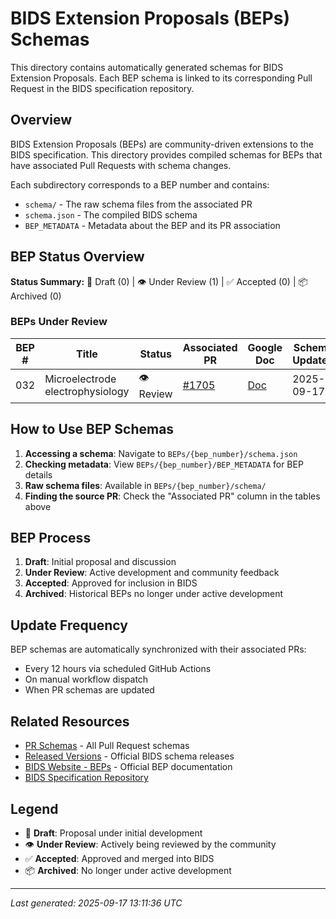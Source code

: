 # BIDS Extension Proposals (BEPs) Schemas

This directory contains automatically generated schemas for BIDS Extension Proposals.
Each BEP schema is linked to its corresponding Pull Request in the BIDS specification repository.

## Overview

BIDS Extension Proposals (BEPs) are community-driven extensions to the BIDS specification.
This directory provides compiled schemas for BEPs that have associated Pull Requests with schema changes.

Each subdirectory corresponds to a BEP number and contains:
- `schema/` - The raw schema files from the associated PR
- `schema.json` - The compiled BIDS schema
- `BEP_METADATA` - Metadata about the BEP and its PR association

## BEP Status Overview

**Status Summary:** 📝 Draft (0) | 👁️ Under Review (1) | ✅ Accepted (0) | 📦 Archived (0)

### BEPs Under Review

| BEP # | Title | Status | Associated PR | Google Doc | Schema Updated | Actions |
|-------|-------|--------|---------------|------------|----------------|---------|
| 032 | Microelectrode electrophysiology | 👁️ Review | [#1705](https://github.com/bids-standard/bids-specification/pull/1705) | [Doc](https://docs.google.com/document/d/1oG-C8T-dWPqfVzL2W8HO3elWK8NIh2cOCPssRGv23n0/) | 2025-09-17 | [Schema](./32/schema.json) |

## How to Use BEP Schemas

1. **Accessing a schema**: Navigate to `BEPs/{bep_number}/schema.json`
2. **Checking metadata**: View `BEPs/{bep_number}/BEP_METADATA` for BEP details
3. **Raw schema files**: Available in `BEPs/{bep_number}/schema/`
4. **Finding the source PR**: Check the "Associated PR" column in the tables above

## BEP Process

1. **Draft**: Initial proposal and discussion
2. **Under Review**: Active development and community feedback
3. **Accepted**: Approved for inclusion in BIDS
4. **Archived**: Historical BEPs no longer under active development

## Update Frequency

BEP schemas are automatically synchronized with their associated PRs:
- Every 12 hours via scheduled GitHub Actions
- On manual workflow dispatch
- When PR schemas are updated

## Related Resources

- [PR Schemas](../PRs/) - All Pull Request schemas
- [Released Versions](../versions/) - Official BIDS schema releases
- [BIDS Website - BEPs](https://bids.neuroimaging.io/beps) - Official BEP documentation
- [BIDS Specification Repository](https://github.com/bids-standard/bids-specification)

## Legend

- 📝 **Draft**: Proposal under initial development
- 👁️ **Under Review**: Actively being reviewed by the community
- ✅ **Accepted**: Approved and merged into BIDS
- 📦 **Archived**: No longer under active development

---

*Last generated: 2025-09-17 13:11:36 UTC*
